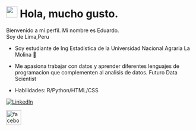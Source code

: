<h1><img src="https://emojis.slackmojis.com/emojis/images/1536350972/4592/blob-wink.gif" width="30"/> Hola, mucho gusto.</h1>


<p>Bienvenido a mi perfil.</b> Mi nombre es Eduardo. </br>
Soy de Lima,Peru <img src="https://image.flaticon.com/icons/svg/323/323273.svg" width="13"/> </p>

- Soy estudiante de Ing Estadistica de la Universidad Nacional Agraria La Molina 🌱

-  Me apasiona trabajar con datos y aprender diferentes lenguajes de programacion que complementen al analisis de datos.
Futuro Data Scientist 
- Habilidades: R/Python/HTML/CSS

<p><a href="https://twitter.com/CasalloF" target="_blank"><a href="https://www.linkedin.com/in/eduardo-corrales-huaman-a5baa91a0/" target="_blank"><img alt="LinkedIn" src="https://img.shields.io/badge/linkedin-%230077B5.svg?&style=for-the-badge&logo=linkedin&logoColor=white"/></a> 
</p>

[<img src='https://cdn.jsdelivr.net/npm/simple-icons@3.0.1/icons/facebook.svg' alt='facebook' height='40'>](https://www.facebook.com/eduardoj.crraleshuaman/)



 

